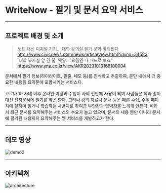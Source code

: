 # WriteNow - 필기 및 문서 요약 서비스 
----------
## 프로젝트 배경 및 소개
>노트 대신 디지털 기기... 대학 강의실 필기 문화 바뀌었다 <br/>
>http://www.civicnews.com/news/articleView.html?idxno=34583 <br/>
>'대학 복사실 앞 긴 줄' 옛말…"요즘엔 다 패드로 보죠" <br/>
>https://www.yna.co.kr/view/AKR20231013166100004 <br/>

문서에서 필기 정보(하이라이트, 밑줄, 네모 등)를 인식하고 추출하여, 문단 내에서 더 중요한 내용을 요약문에 포함시키는 서비스다.  <br/><br/>
코로나 19 사태 이후 온라인 미팅과 수업이 사회 전반에 사용이 되며 사람들은 책과 종이 대신 전자문서에 필기를 하곤 한다. 
그러나 강의 자료나 문서 등은 때론 수십, 수백 페이지에 달하며 읽거나 학습하는 사용자로 하여금 부담감과 압박감을 느끼게 만든다. 
따라서 최근 문서를 요약해주는 서비스의 수요가 늘고 있으며, 문서의 내용 뿐만 아니라 문서에 필기된 내용까지 요약해주는 웹 서비스를 개발하고자 한다.  <br/>


-----------

## 데모 영상

![demo2](https://github.com/eulneul/WriteNow/assets/70475010/439724b5-7ee6-46cb-b521-de2df5ca2cdd)

------
## 아키텍쳐

![architecture](https://github.com/eulneul/WriteNow/assets/70475010/37a58260-b1ec-445b-a752-a27fc169a3df)
